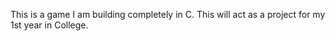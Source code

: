 This is a game I am building completely in C. This will act as a project for my 1st year in College.
